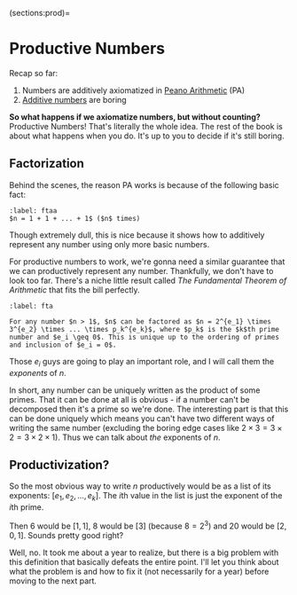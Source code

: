 (sections:prod)=
# Productive Numbers

Recap so far:
1. Numbers are additively axiomatized in [Peano Arithmetic](sections:numbers) (PA)
2. [Additive numbers](sections:algebra:additive) are boring

**So what happens if we axiomatize numbers, but without counting?** Productive Numbers! That's literally the whole idea. The rest of the book is about what happens when you do. It's up to you to decide if it's still boring.

## Factorization

Behind the scenes, the reason PA works is because of the following basic fact:
````{prf:theorem} 
:label: ftaa
$n = 1 + 1 + ... + 1$ ($n$ times)
````
Though extremely dull, this is nice because it shows how to additively represent any number using only more basic numbers.

For productive numbers to work, we're gonna need a similar guarantee that we can productively represent any number. Thankfully, we don't have to look too far. There's a niche little result called *The Fundamental Theorem of Arithmetic* that fits the bill perfectly. 

````{prf:theorem} 
:label: fta

For any number $n > 1$, $n$ can be factored as $n = 2^{e_1} \times 3^{e_2} \times ... \times p_k^{e_k}$, where $p_k$ is the $k$th prime number and $e_i \geq 0$. This is unique up to the ordering of primes and inclusion of $e_i = 0$.
````
Those $e_i$ guys are going to play an important role, and I will call them the *exponents* of $n$. 

In short, any number can be uniquely written as the product of some primes. That it can be done at all is obvious - if a number can't be decomposed then it's a prime so we're done. The interesting part is that this can be done uniquely which means you can't have two different ways of writing the same number (excluding the boring edge cases like $2 \times 3 = 3 \times 2 = 3 \times 2 \times 1$). Thus we can talk about *the* exponents of $n$.

## Productivization?

So the most obvious way to write $n$ productively would be as a list of its exponents: $[e_1, e_2, ..., e_k]$. The $i$th value in the list is just the exponent of the $i$th prime.

Then $6$ would be $[1, 1]$, $8$ would be $[3]$ (because $8 = 2^3$) and $20$ would be $[2, 0, 1]$. Sounds pretty good right?

Well, no. It took me about a year to realize, but there is a big problem with this definition that basically defeats the entire point. I'll let you think about what the problem is and how to fix it (not necessarily for a year) before moving to the next part.
